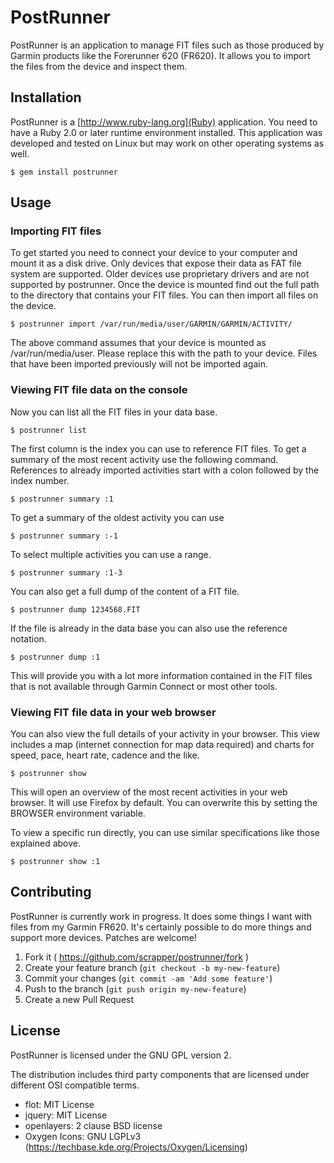 # PostRunner

PostRunner is an application to manage FIT files such as those
produced by Garmin products like the Forerunner 620 (FR620). It allows you to
import the files from the device and inspect them. 

## Installation

PostRunner is a [http://www.ruby-lang.org](Ruby) application. You need
to have a Ruby 2.0 or later runtime environment installed.  This
application was developed and tested on Linux but may work on other
operating systems as well.

```
$ gem install postrunner
```

## Usage

### Importing FIT files

To get started you need to connect your device to your computer and
mount it as a disk drive. Only devices that expose their data as FAT file
system are supported. Older devices use proprietary drivers and are
not supported by postrunner. Once the device is mounted find out the
full path to the directory that contains your FIT files. You can then
import all files on the device.

```
$ postrunner import /var/run/media/user/GARMIN/GARMIN/ACTIVITY/
```
    
The above command assumes that your device is mounted as
/var/run/media/user. Please replace this with the path to your device.
Files that have been imported previously will not be imported again. 

### Viewing FIT file data on the console

Now you can list all the FIT files in your data base.

```
$ postrunner list
```
    
The first column is the index you can use to reference FIT files. To
get a summary of the most recent activity use the following command.
References to already imported activities start with a colon followed
by the index number.

```
$ postrunner summary :1
```

To get a summary of the oldest activity you can use

```
$ postrunner summary :-1
```

To select multiple activities you can use a range.

```
$ postrunner summary :1-3
```

You can also get a full dump of the content of a FIT file.

```
$ postrunner dump 1234568.FIT
```
    
If the file is already in the data base you can also use the reference
notation.

```
$ postrunner dump :1
```
    
This will provide you with a lot more information contained in the FIT
files that is not available through Garmin Connect or most other
tools.

### Viewing FIT file data in your web browser

You can also view the full details of your activity in your browser.
This view includes a map (internet connection for map data required)
and charts for speed, pace, heart rate, cadence and the like.

```
$ postrunner show
```

This will open an overview of the most recent activities in your web
browser. It will use Firefox by default. You can overwrite this by
setting the BROWSER environment variable.

To view a specific run directly, you can use similar specifications
like those explained above.

```
$ postrunner show :1
```

## Contributing

PostRunner is currently work in progress. It does some things I want
with files from my Garmin FR620. It's certainly possible to do more
things and support more devices. Patches are welcome!

1. Fork it ( https://github.com/scrapper/postrunner/fork )
2. Create your feature branch (`git checkout -b my-new-feature`)
3. Commit your changes (`git commit -am 'Add some feature'`)
4. Push to the branch (`git push origin my-new-feature`)
5. Create a new Pull Request

## License

PostRunner is licensed under the GNU GPL version 2.

The distribution includes third party components that are licensed
under different OSI compatible terms.

* flot: MIT License
* jquery: MIT License
* openlayers: 2 clause BSD license
* Oxygen Icons: GNU LGPLv3 (https://techbase.kde.org/Projects/Oxygen/Licensing)

